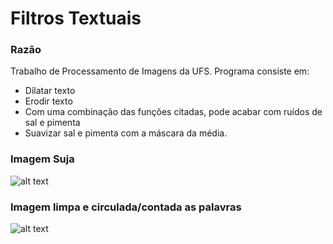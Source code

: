 # Filtros Textuais

 ### Razão
 Trabalho de Processamento de Imagens da UFS. Programa consiste em:
 
  - Dilatar texto
  - Erodir texto
  - Com uma combinação das funções citadas, pode acabar com ruídos de sal e pimenta
  - Suavizar sal e pimenta com a máscara da média.
  
 ### Imagem Suja 
 ![alt text](https://raw.githubusercontent.com/WillianKleckus/text-filter-pi-project/master/screenshots/dirty-image.png)
 ### Imagem limpa e circulada/contada as palavras
 ![alt text](https://raw.githubusercontent.com/WillianKleckus/text-filter-pi-project/master/screenshots/clean-circled-image.png)
